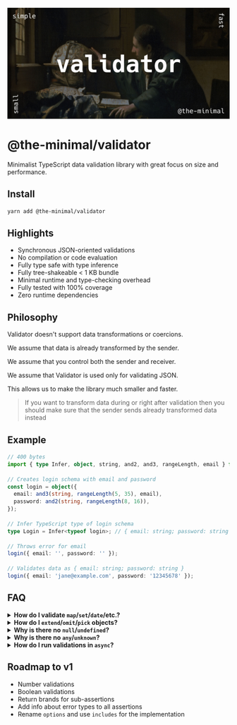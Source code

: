 ![Validator image](https://github.com/the-minimal/validator/blob/main/docs/the-minimal-validator.jpg?raw=true)

# @the-minimal/validator

Minimalist TypeScript data validation library with great focus on size and performance.

## Install

```bash
yarn add @the-minimal/validator
```

## Highlights

- Synchronous JSON-oriented validations
- No compilation or code evaluation
- Fully type safe with type inference
- Fully tree-shakeable < 1 KB bundle
- Minimal runtime and type-checking overhead
- Fully tested with 100% coverage
- Zero runtime dependencies

## Philosophy

Validator doesn't support data transformations or coercions.

We assume that data is already transformed by the sender.

We assume that you control both the sender and receiver.

We assume that Validator is used only for validating JSON.

This allows us to make the library much smaller and faster.

> If you want to transform data during or right after validation then you should make sure that the sender sends already transformed data instead

## Example

```ts
// 400 bytes
import { type Infer, object, string, and2, and3, rangeLength, email } from "@the-minimal/validator";

// Creates login schema with email and password
const login = object({
  email: and3(string, rangeLength(5, 35), email),
  password: and2(string, rangeLength(8, 16)),
});

// Infer TypeScript type of login schema
type Login = Infer<typeof login>; // { email: string; password: string }

// Throws error for email
login({ email: '', password: '' });

// Validates data as { email: string; password: string }
login({ email: 'jane@example.com', password: '12345678' });
```

## FAQ

<details>
  <summary><b>How do I validate <code>map</code>/<code>set</code>/<code>date</code>/etc.?</b></summary>

  The main focus of this library is data validation of JSON.

  JSON doesn't support these data types, so it makes no sense to include them in this library.

</details>

<details>
  <summary><b>How do I <code>extend</code>/<code>omit</code>/<code>pick</code> objects?</b></summary>

  In order to allow such functions we'd have to make the schema accessible from the outside.

  This would change the design from using individual callable assertions to using objects with properties where one of those properties is the assertion.

  Additionally, this would make it possible to for example extend any object even if we don't want users to extend such an object.

  To fix this issue we would have to introduce some form of object schema freezing on top of that.

  All of that complicates the API, makes the library slower and inflates the bundle size.

  You can make object extendable by exporting its schema separately and then spreading it inside another schema.

</details>

<details>
  <summary><b>Why is there no <code>null</code>/<code>undefined</code>?</b></summary>

  Strictly checking only for `null` or `undefined` makes no sense.

  You always want to know if something can be `something` **OR** `nothing`.

  So you should always use `nullable`/`optional`/`nullish` instead.

</details>

<details>
  <summary><b>Why is there no <code>any</code>/<code>unknown</code>?</b></summary>

  You should always define your types otherwise what's the point of using TypeScript and this library?

</details>

<details>
  <summary><b>How do I run validations in <code>async</code>?</b></summary>

  None of the JSON data types need to be validated asynchronously.

  Validating side effects inside the validations is not a good idea and should be done after the validation is done.

  Don't do this:

  ```ts
  // definition
  const validate = and([
    string,
    async (v) => {
      if(!(await File.exists(v))) {
        error("fileExists", v);
      }
    }
  ]);

  // endpoint
  await validate(body);
  ```

  Do this instead:

  ```ts
  // definition
  const validate = string;

  // endpoint
  validate(body);

  if(!(await File.exists(body))) {
    throw Error("File does not exist");
  }
  ```

</details>

## Roadmap to v1

- Number validations
- Boolean validations
- Return brands for sub-assertions
- Add info about error types to all assertions
- Rename `options` and use `includes` for the implementation
